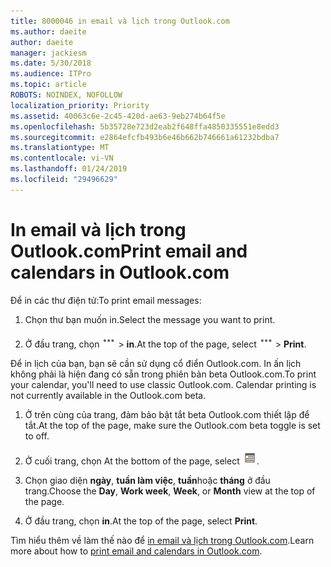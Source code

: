 ```yaml
---
title: 8000046 in email và lịch trong Outlook.com
ms.author: daeite
author: daeite
manager: jackiesm
ms.date: 5/30/2018
ms.audience: ITPro
ms.topic: article
ROBOTS: NOINDEX, NOFOLLOW
localization_priority: Priority
ms.assetid: 40063c6e-2c45-420d-ae63-9eb274b64f5e
ms.openlocfilehash: 5b35728e723d2eab2f648ffa4850335551e8edd3
ms.sourcegitcommit: e2864efcfb493b6e46b662b746661a61232bdba7
ms.translationtype: MT
ms.contentlocale: vi-VN
ms.lasthandoff: 01/24/2019
ms.locfileid: "29496629"
---
```

# <a name="print-email-and-calendars-in-outlookcom"></a><span data-ttu-id="414d1-102">In email và lịch trong Outlook.com</span><span class="sxs-lookup"><span data-stu-id="414d1-102">Print email and calendars in Outlook.com</span></span>

<span data-ttu-id="414d1-103">Để in các thư điện tử:</span><span class="sxs-lookup"><span data-stu-id="414d1-103">To print email messages:</span></span>
  
1. <span data-ttu-id="414d1-104">Chọn thư bạn muốn in.</span><span class="sxs-lookup"><span data-stu-id="414d1-104">Select the message you want to print.</span></span>
    
2. <span data-ttu-id="414d1-105">Ở đầu trang, chọn ![thêm hành động](media/64993e8a-4a62-43b1-aa05-90f5ad4cba54.png) \> **in**.</span><span class="sxs-lookup"><span data-stu-id="414d1-105">At the top of the page, select ![More actions](media/64993e8a-4a62-43b1-aa05-90f5ad4cba54.png) \> **Print**.</span></span> 
    
<span data-ttu-id="414d1-p101">Để in lịch của bạn, bạn sẽ cần sử dụng cổ điển Outlook.com. In ấn lịch không phải là hiện đang có sẵn trong phiên bản beta Outlook.com.</span><span class="sxs-lookup"><span data-stu-id="414d1-p101">To print your calendar, you'll need to use classic Outlook.com. Calendar printing is not currently available in the Outlook.com beta.</span></span>
  
1. <span data-ttu-id="414d1-108">Ở trên cùng của trang, đảm bảo bật tắt beta Outlook.com thiết lập để tắt.</span><span class="sxs-lookup"><span data-stu-id="414d1-108">At the top of the page, make sure the Outlook.com beta toggle is set to off.</span></span>
    
2. <span data-ttu-id="414d1-109">Ở cuối trang, chọn </span><span class="sxs-lookup"><span data-stu-id="414d1-109">At the bottom of the page, select</span></span> ![Lịch](media/9e1a821a-c32e-4851-a866-342a39ffdca0.png)<span data-ttu-id="414d1-111">.</span><span class="sxs-lookup"><span data-stu-id="414d1-111"></span></span>
    
3. <span data-ttu-id="414d1-112">Chọn giao diện **ngày**, **tuần làm việc**, **tuần**hoặc **tháng** ở đầu trang.</span><span class="sxs-lookup"><span data-stu-id="414d1-112">Choose the **Day**, **Work week**, **Week**, or **Month** view at the top of the page.</span></span> 
    
4. <span data-ttu-id="414d1-113">Ở đầu trang, chọn **in**.</span><span class="sxs-lookup"><span data-stu-id="414d1-113">At the top of the page, select **Print**.</span></span> 
    
<span data-ttu-id="414d1-114">Tìm hiểu thêm về làm thế nào để [in email và lịch trong Outlook.com](https://go.microsoft.com/fwlink/p/?linkid=2001208&amp;clcid=0x409).</span><span class="sxs-lookup"><span data-stu-id="414d1-114">Learn more about how to [print email and calendars in Outlook.com](https://go.microsoft.com/fwlink/p/?linkid=2001208&amp;clcid=0x409).</span></span>
  

